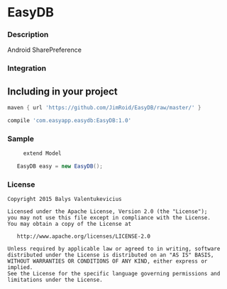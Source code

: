 EasyDB
====================


### Description

Android SharePreference 

### Integration
   Including in your project
   -------------------------
   
   ```groovy
   maven { url 'https://github.com/JimRoid/EasyDB/raw/master/' }
   ```
   
   ```groovy
   compile 'com.easyapp.easydb:EasyDB:1.0'
   ```
   
### Sample
   
   ```java
        extend Model
   ```
   
   ```java
      EasyDB easy = new EasyDB();
   ```


### License
```
Copyright 2015 Balys Valentukevicius

Licensed under the Apache License, Version 2.0 (the "License");
you may not use this file except in compliance with the License.
You may obtain a copy of the License at

   http://www.apache.org/licenses/LICENSE-2.0

Unless required by applicable law or agreed to in writing, software
distributed under the License is distributed on an "AS IS" BASIS,
WITHOUT WARRANTIES OR CONDITIONS OF ANY KIND, either express or implied.
See the License for the specific language governing permissions and
limitations under the License.
```
